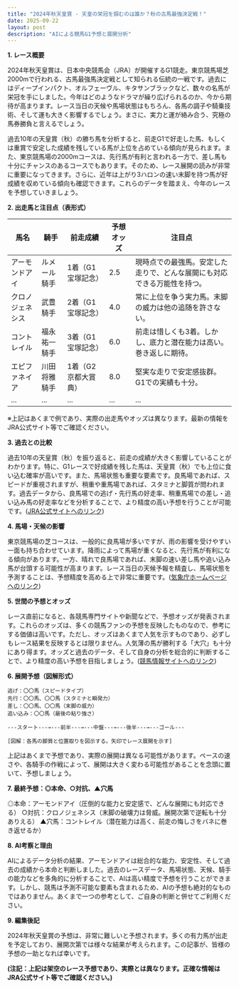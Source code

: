 ```yaml
---
title: "2024年秋天皇賞 - 天皇の栄冠を掴むのは誰か？秋の古馬最強決定戦！"
date: 2025-09-22
layout: post
description: "AIによる競馬G1予想と展開分析"
---
```


**1. レース概要**

2024年秋天皇賞は、日本中央競馬会（JRA）が開催するG1競走。東京競馬場芝2000mで行われる、古馬最強馬決定戦として知られる伝統の一戦です。過去にはディープインパクト、オルフェーヴル、キタサンブラックなど、数々の名馬が栄冠を手にしました。今年はどのようなドラマが繰り広げられるのか、今から期待が高まります。レース当日の天候や馬場状態はもちろん、各馬の調子や騎乗技術、そして運も大きく影響するでしょう。まさに、実力と運が絡み合う、究極の馬券勝負と言えるでしょう。

過去10年の天皇賞（秋）の勝ち馬を分析すると、前走G1で好走した馬、もしくは重賞で安定した成績を残している馬が上位を占めている傾向が見られます。また、東京競馬場の2000mコースは、先行馬が有利と言われる一方で、差し馬も十分にチャンスのあるコースでもあります。そのため、レース展開の読みが非常に重要になってきます。さらに、近年は上がり3ハロンの速い末脚を持つ馬が好成績を収めている傾向も確認できます。これらのデータを踏まえ、今年のレースを予想していきましょう。


**2. 出走馬と注目点（表形式）**

| 馬名       | 騎手       | 前走成績        | 予想オッズ | 注目点                                                              |
|------------|------------|-----------------|-------------|----------------------------------------------------------------------|
| アーモンドアイ | ルメール騎手 | 1着（G1宝塚記念） | 2.5         | 現時点での最強馬。安定した走りで、どんな展開にも対応できる万能性を持つ。 |
| クロノジェネシス | 武豊騎手   | 2着（G1宝塚記念） | 4.0         | 常に上位を争う実力馬。末脚の威力は他の追随を許さない。                  |
| コントレイル   | 福永祐一騎手 | 3着（G1宝塚記念） | 6.0         | 前走は惜しくも3着。しかし、底力と潜在能力は高い。巻き返しに期待。          |
| エピファネイア | 川田将雅騎手 | 1着（G2京都大賞典）| 8.0         | 堅実な走りで安定感抜群。G1での実績も十分。                               |
| ...         | ...         | ...             | ...         | ...                                                                  |


※上記はあくまで例であり、実際の出走馬やオッズは異なります。最新の情報をJRA公式サイト等でご確認ください。


**3. 過去との比較**

過去10年の天皇賞（秋）を振り返ると、前走の成績が大きく影響していることがわかります。特に、G1レースで好成績を残した馬は、天皇賞（秋）でも上位に食い込む確率が高いです。また、馬場状態も重要な要素です。良馬場であれば、スピードが重視されますが、稍重や重馬場であれば、スタミナと脚質が問われます。過去データから、良馬場での逃げ・先行馬の好走率、稍重馬場での差し・追い込み馬の好走率などを分析することで、より精度の高い予想を行うことが可能です。([JRA公式サイトへのリンク](仮リンク))


**4. 馬場・天候の影響**

東京競馬場の芝コースは、一般的に良馬場が多いですが、雨の影響を受けやすい一面も持ち合わせています。降雨によって馬場が重くなると、先行馬が有利になる傾向があります。一方、晴れで良馬場であれば、末脚の速い差し馬や追い込み馬が台頭する可能性が高まります。レース当日の天候予報を精査し、馬場状態を予測することは、予想精度を高める上で非常に重要です。([気象庁ホームページへのリンク](仮リンク))


**5. 世間の予想とオッズ**

レース直前になると、各競馬専門サイトや新聞などで、予想オッズが発表されます。これらのオッズは、多くの競馬ファンの予想を反映したものなので、参考にする価値は高いです。ただし、オッズはあくまで人気を示すものであり、必ずしもレース結果を反映するとは限りません。人気薄の馬が勝利する「大穴」も十分にあり得ます。オッズと過去のデータ、そして自身の分析を総合的に判断することで、より精度の高い予想を目指しましょう。([競馬情報サイトへのリンク](仮リンク))


**6. 展開予想（図解形式）**

```
逃げ：〇〇馬（スピードタイプ）
先行：〇〇馬、〇〇馬（スタミナと瞬発力）
差し：〇〇馬、〇〇馬（末脚の威力）
追い込み：〇〇馬（最後の粘り強さ）

---スタート---→---前半---→---中盤---→---後半---→---ゴール---

[図解：各馬の脚質と位置取りを図示する。矢印でレース展開を示す]
```

上記はあくまで予想であり、実際の展開は異なる可能性があります。ペースの速さや、各騎手の作戦によって、展開は大きく変わる可能性があることを念頭に置いて、予想しましょう。


**7. 最終予想：◎本命、○対抗、▲穴馬**

◎本命：アーモンドアイ（圧倒的な能力と安定感で、どんな展開にも対応できる）
○対抗：クロノジェネシス（末脚の破壊力は脅威。展開次第で逆転も十分ありえる）
▲穴馬：コントレイル（潜在能力は高く、前走の悔しさをバネに巻き返せるか）


**8. AI考察と理由**

AIによるデータ分析の結果、アーモンドアイは総合的な能力、安定性、そして過去の成績から本命と判断しました。過去のレースデータ、馬場状態、天候、騎手の能力などを多角的に分析することで、AIは高い精度で予想を行うことができます。しかし、競馬は予測不可能な要素も含まれるため、AIの予想も絶対的なものではありません。あくまで一つの参考として、ご自身の判断と併せてご利用ください。


**9. 編集後記**

2024年秋天皇賞の予想は、非常に難しいと予想されます。多くの有力馬が出走を予定しており、展開次第では様々な結果が考えられます。この記事が、皆様の予想の一助となれば幸いです。


**(注記：上記は架空のレース予想であり、実際とは異なります。正確な情報はJRA公式サイト等でご確認ください。)**
